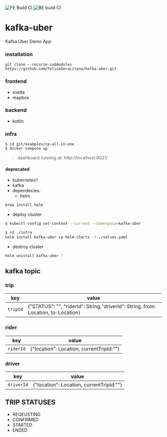 ![FE Build CI](https://github.com/FeliceGeracitano/kafka-uber/workflows/FE%20Build%20CI/badge.svg?branch=master)
![BE build CI](https://github.com/FeliceGeracitano/kafka-uber/workflows/BE%20build%20CI/badge.svg?branch=master)

# kafka-uber

Kafka Uber Demo App

### installation

```
git clone --recurse-submodules https://github.com/FeliceGeracitano/kafka-uber.git
```

### frontend

- svelte
- mapbox

### backend

- kotlin

### infra

```
$ cd git/examples/cp-all-in-one
$ docker-compose up
```

> dashboard running at: http://localhost:9021/

#### deprecated

- kubernetes?
- kafka
- dependecies:
  - helm

```bash
brew install helm
```

- deploy cluster

```bash
$ kubectl config set-context --current --namespace=kafka-uber

$ cd ./infra
helm install kafka-uber cp-helm-charts -f ./values.yaml
```

- destroy cluster

```bash
helm unistall kafka-uber ?
```

## kafka topic

### trip

| key      | value                                                                              |
| -------- | ---------------------------------------------------------------------------------- |
| `tripId` | {"STATUS": "", "riderId": String,"driverId": String, from: Location, to: Location} |

### rider

| key       | value                                    |
| --------- | ---------------------------------------- |
| `riderId` | {"location": Location, currentTripId:""} |

### driver

| key        | value                                    |
| ---------- | ---------------------------------------- |
| `driverId` | {"location": Location, currentTripId:""} |

## TRIP STATUSES

- REQEUSTING
- CONFIRMED
- STARTED
- ENDED
